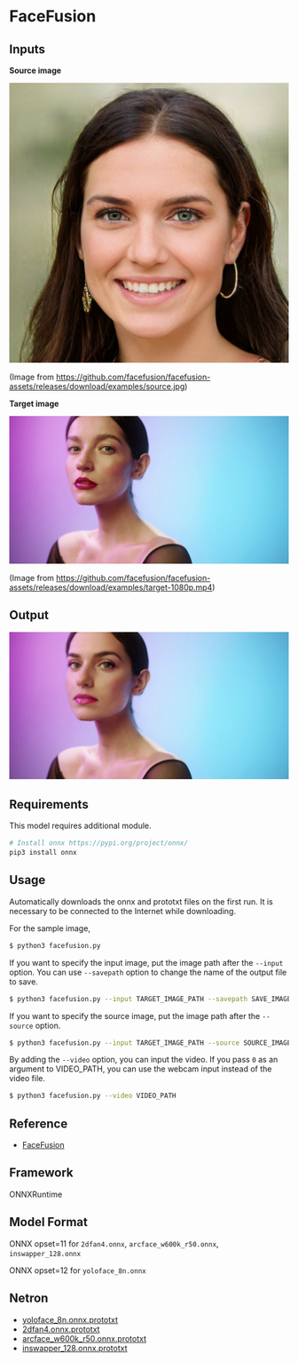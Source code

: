 # FaceFusion

## Inputs

**Source image**

[<img src="source.jpg" width=512px>](source.jpg)

(Image from https://github.com/facefusion/facefusion-assets/releases/download/examples/source.jpg)

**Target image**

[<img src="target.jpg" width=512px>](target.jpg)

(Image from https://github.com/facefusion/facefusion-assets/releases/download/examples/target-1080p.mp4)

## Output

[<img src="output.png" width=512px>](output.png)

## Requirements

This model requires additional module.

```bash
# Install onnx https://pypi.org/project/onnx/
pip3 install onnx
```

## Usage
Automatically downloads the onnx and prototxt files on the first run.
It is necessary to be connected to the Internet while downloading.

For the sample image,
```bash
$ python3 facefusion.py
```

If you want to specify the input image, put the image path after the `--input` option.
You can use `--savepath` option to change the name of the output file to save.
```bash
$ python3 facefusion.py --input TARGET_IMAGE_PATH --savepath SAVE_IMAGE_PATH
```

If you want to specify the source image, put the image path after the `--source` option.
```bash
$ python3 facefusion.py --input TARGET_IMAGE_PATH --source SOURCE_IMAGE_PATH --savepath SAVE_IMAGE_PATH
```

By adding the `--video` option, you can input the video.
If you pass `0` as an argument to VIDEO_PATH, you can use the webcam input instead of the video file.
```bash
$ python3 facefusion.py --video VIDEO_PATH
```

## Reference

- [FaceFusion](https://github.com/facefusion/facefusion)

## Framework

ONNXRuntime

## Model Format

ONNX opset=11 for `2dfan4.onnx`, `arcface_w600k_r50.onnx`, `inswapper_128.onnx`

ONNX opset=12 for `yoloface_8n.onnx`

## Netron

- [yoloface_8n.onnx.prototxt](https://netron.app/?url=https://storage.googleapis.com/ailia-models/facefusion/yoloface_8n.onnx.prototxt)
- [2dfan4.onnx.prototxt](https://netron.app/?url=https://storage.googleapis.com/ailia-models/facefusion/2dfan4.onnx.prototxt)
- [arcface_w600k_r50.onnx.prototxt](https://netron.app/?url=https://storage.googleapis.com/ailia-models/facefusion/arcface_w600k_r50.onnx.prototxt)
- [inswapper_128.onnx.prototxt](https://netron.app/?url=https://storage.googleapis.com/ailia-models/facefusion/inswapper_128.onnx.prototxt)
